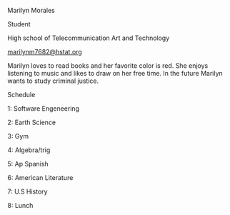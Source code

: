 Marilyn Morales

Student

High school of Telecommunication Art and Technology 

marilynm7682@hstat.org

Marilyn loves to read books and her favorite color is red. She enjoys listening to music and likes to draw on her free time. In the future Marilyn wants to study criminal justice.

Schedule

1: Software Engeneering 

2: Earth Science

3: Gym

4: Algebra/trig

5: Ap Spanish

6: American Literature

7: U.S History

8: Lunch